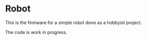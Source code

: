 # Robot

This is the firmware for a simple robot done as a hobbyist project.

The code is work in progress.
